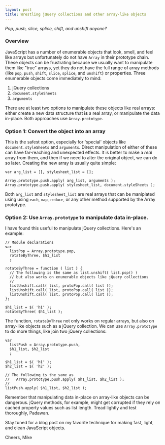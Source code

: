 ```yaml
---
layout: post
title: Wrestling jQuery collections and other array-like objects
---
```

*Pop, push, slice, splice, shift, and unshift anyone?*

### Overview

JavaScript has a number of enumerable objects that look, smell,
and feel like arrays but unfortunately do not have `Array` in
their prototype chain.  These objects can be frustrating
because we usually want to manipulate them like "true"
arrays, yet they do not have the full range of array methods (like
`pop`, `push`, `shift`, `slice`, `splice`, and `unshift`) or
properties.  Three enumerable objects come
immediately to mind:

1. jQuery collections
2. `document.styleSheets`
3. `arguments`

There are at least two options to manipulate these objects like real
arrays: either create a new data structure that **is** a real array,
or manipulate the data in-place.  Both approaches use
`Array.prototype`.

### Option 1: Convert the object into an array

This is the safest option, especially for 'special' objects
like `document.styleSheets` and `arguments`.
Direct manipulation of either of these can have far-reaching
and unexpected effects.  It is better to make a *real* array from 
them, and then if we need to alter the original object, we can
do so later. Creating the new array is usually quite simple:

    var arg_list = [], stylesheet_list = [];

    Array.prototype.push.apply( arg_list, arguments );
    Array.prototype.push.apply( stylesheet_list, document.styleSheets );

Both `arg_list` and `stylesheet_list` are real arrays that
can be maniplated using using `each`, `map`, `reduce`, or any
other method supported by the Array prototype.

### Option 2: Use `Array.prototype` to manipulate data in-place.

I have found this useful to manipulate jQuery collections.
Here's an example:

    // Module declarations
    var
      listPop = Array.prototype.pop,
      rotateByThree, $h1_list
      ;

    rotateByThree = function ( list ) {
      // The following is the same as list.unshift( list.pop() ) 
      // but also works on enumerable objects like jQuery collections
      //
      listUnshift.call( list, protoPop.call( list ));
      listUnshift.call( list, protoPop.call( list ));
      listUnshift.call( list, protoPop.call( list ));
    };

    $h1_list = $( 'h1' );
    rotateByThree( $h1_list );

The function, `rotateByThree` not only works on regular arrays, but also
on array-like objects such as a jQuery collection.  We can use
`Array.prototype` to do more things, like join two jQuery collections:

    var
      listPush = Array.prototype.push,
      $h1_list, $h2_list
      ;

    $h1_list = $( 'h1' );
    $h2_list = $( 'h2' );

    // The following is the same as
    //   Array.prototype.push.apply( $h1_list, $h2_list );
    //
    listPush.apply( $h1_list, $h2_list );

Remember that manipulating data in-place on array-like
objects can be dangerous.  jQuery methods, for example,
might get corrupted if they rely on cached property values such
as list length. Tread lightly and test thoroughly, Padawan.

Stay tuned for a blog post on my favorite technique for making
fast, light, and clean JavaScript objects.

Cheers, Mike
